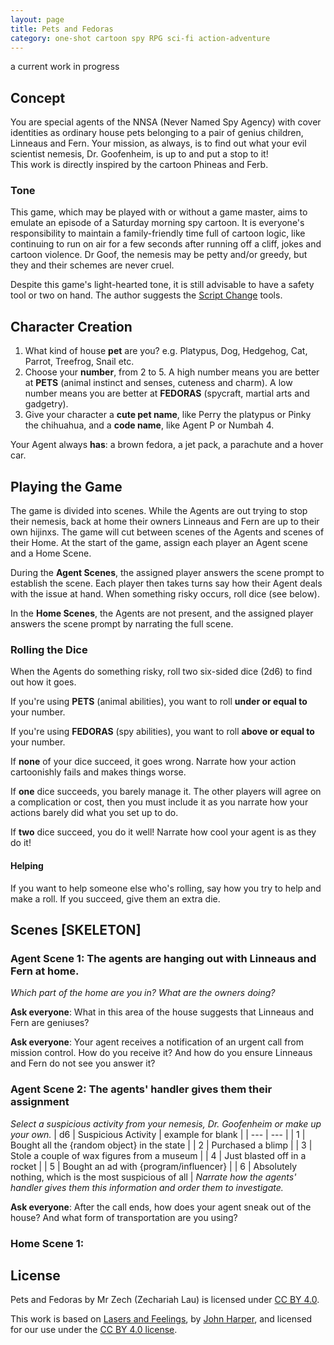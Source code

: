 ```yaml
---
layout: page
title: Pets and Fedoras
category: one-shot cartoon spy RPG sci-fi action-adventure
---
```

a current work in progress

## Concept
You are special agents of the NNSA (Never Named Spy Agency) with cover identities as ordinary house pets belonging to a pair of genius children, Linneaus and Fern. Your mission, as always, is to find out what your evil scientist nemesis, Dr. Goofenheim, is up to and put a stop to it!  
This work is directly inspired by the cartoon Phineas and Ferb.

### Tone
This game, which may be played with or without a game master, aims to emulate an episode of a Saturday morning spy cartoon. It is everyone's responsibility to maintain a family-friendly time full of cartoon logic, like continuing to run on air for a few seconds after running off a cliff, jokes and cartoon violence. Dr Goof, the nemesis may be petty and/or greedy, but they and their schemes are never cruel.

Despite this game's light-hearted tone, it is still advisable to have a safety tool or two on hand. The author suggests the [Script Change](https://briebeau.com/thoughty/script-change/) tools.

## Character Creation
1. What kind of house **pet** are you?
  e.g. Platypus, Dog, Hedgehog, Cat, Parrot, Treefrog, Snail etc.
2. Choose your **number**, from 2 to 5.
  A high number means you are better at **PETS** (animal instinct and senses, cuteness and charm). A low number means you are better at **FEDORAS** (spycraft, martial arts and gadgetry). 
3. Give your character a **cute pet name**, like Perry the platypus or Pinky the chihuahua, and a **code name**, like Agent P or Numbah 4.

Your Agent always **has**: a brown fedora, a jet pack, a parachute and a hover car.

## Playing the Game
The game is divided into scenes. While the Agents are out trying to stop their nemesis, back at home their owners Linneaus and Fern are up to their own hijinxs. The game will cut between scenes of the Agents and scenes of their Home. At the start of the game, assign each player an Agent scene and a Home Scene. 

During the **Agent Scenes**, the assigned player answers the scene prompt to establish the scene. Each player then takes turns say how their Agent deals with the issue at hand. When something risky occurs, roll dice (see below).

In the **Home Scenes**, the Agents are not present, and the assigned player answers the scene prompt by narrating the full scene.

### Rolling the Dice
When the Agents do something risky, roll two six-sided dice (2d6) to find out how it goes.

If you're using **PETS** (animal abilities), you want to roll **under or equal to** your number.

If you're using **FEDORAS** (spy abilities), you want to roll **above or equal to** your number.

If **none** of your dice succeed, it goes wrong. Narrate how your action cartoonishly fails and makes things worse.

If **one** dice succeeds, you barely manage it. The other players will agree on a complication or cost, then you must include it as you narrate how your actions barely did what you set up to do.

If **two** dice succeed, you do it well! Narrate how cool your agent is as they do it!

#### Helping
If you want to help someone else who's rolling, say how you try to help and make a roll. If you succeed, give them an extra die.

## Scenes [SKELETON]

### Agent Scene 1: The agents are hanging out with Linneaus and Fern at home. 
_Which part of the home are you in? What are the owners doing?_ 

**Ask everyone**: What in this area of the house suggests that Linneaus and Fern are geniuses?

**Ask everyone**: Your agent receives a notification of an urgent call from mission control. How do you receive it? And how do you ensure Linneaus and Fern do not see you answer it?

### Agent Scene 2: The agents' handler gives them their assignment
_Select a suspicious activity from your nemesis, Dr. Goofenheim or make up your own._
| d6 | Suspicious Activity | example for blank |
| --- | --- |
| 1 | Bought all the {random object} in the state | 
| 2 | Purchased a blimp |
| 3 | Stole a couple of wax figures from a museum |
| 4 | Just blasted off in a rocket |
| 5 | Bought an ad with {program/influencer} |
| 6 | Absolutely nothing, which is the most suspicious of all |
_Narrate how the agents' handler gives them this information and order them to investigate._

**Ask everyone**: After the call ends, how does your agent sneak out of the house? And what form of transportation are you using?

### Home Scene 1: 

## License
Pets and Fedoras by Mr Zech (Zechariah Lau) is licensed under [CC BY 4.0](http://creativecommons.org/licenses/by/4.0/).

This work is based on [Lasers and Feelings](https://johnharper.itch.io/lasers-feelings), by [John Harper](https://johnharper.itch.io/), and licensed for our use under the [CC BY 4.0 license](https://creativecommons.org/licenses/by/4.0/).
